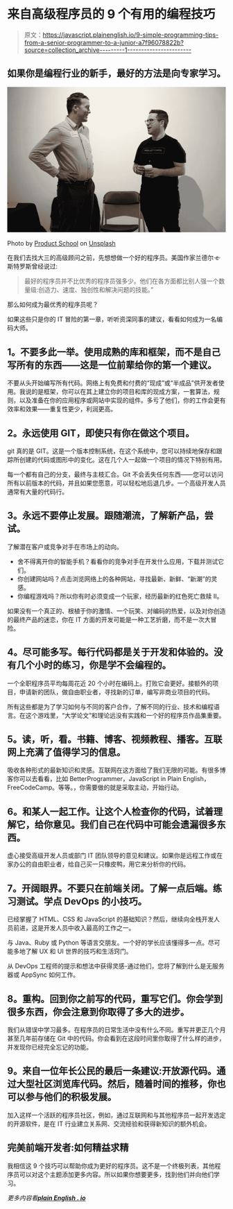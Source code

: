 # 来自高级程序员的 9 个有用的编程技巧

> 原文：<https://javascript.plainenglish.io/9-simple-programming-tips-from-a-senior-programmer-to-a-junior-a7f96078822b?source=collection_archive---------1----------------------->

## 如果你是编程行业的新手，最好的方法是向专家学习。

![](img/0f69b9e6392be6067f73b0433aebfc12.png)

Photo by [Product School](https://unsplash.com/@productschool?utm_source=medium&utm_medium=referral) on [Unsplash](https://unsplash.com?utm_source=medium&utm_medium=referral)

在我们去找大三的高级顾问之前，先想想做一个好的程序员。美国作家兰德尔·e·斯特罗斯曾经说过:

> 最好的程序员并不比优秀的程序员强多少。他们在各方面都比别人强一个数量级:创造力、速度、独创性和解决问题的技能。”

那么如何成为最优秀的程序员呢？

如果这些只是你的 IT 冒险的第一章，听听资深同事的建议，看看如何成为一名编码大师。

## **1。不要多此一举。使用成熟的库和框架，而不是自己写所有的东西——这是一位前辈给你的第一个建议。**

不要从头开始编写所有代码。网络上有免费和付费的“现成”或“半成品”供开发者使用。我说的是框架，你可以在其上建立你的项目和库的现成方案，一套算法，规则，以及准备在你的应用程序或网站中实现的组件。多亏了他们，你的工作会更有效率和效果——重复性更少，利润更高。

## **2。永远使用 GIT，即使只有你在做这个项目。**

git 真的是 GIT。这是一个版本控制系统，在这个系统中，您可以持续地保存和跟踪所创建的代码或图形中的变化。这在几个人一起做一个项目的情况下特别有用。

每一个都有自己的分支，最终与主枝汇合。Git 不会丢失任何东西——您可以访问所有以前版本的代码，并且如果您愿意，可以轻松地后退几步。一个高级开发人员通常有大量的代码行。

## **3。永远不要停止发展。跟随潮流，了解新产品，尝试。**

了解潜在客户或竞争对手在市场上的动向。

*   舍不得离开你的智能手机？看看你的竞争对手在开发什么应用，下载并测试它们。
*   你创建网站吗？点击浏览网络上的各种网站，寻找最新、新鲜、“新潮”的灵感。
*   你编程游戏吗？所以你有时必须变成一个玩家，经历最新的红色死亡救赎 II。

如果没有一个真正的、根植于你的激情、一个玩笑、对编码的热爱，以及对你创造的最终产品的迷恋，你在 IT 方面的开发可能是一种工艺折磨，而不是一次大冒险。

## **4。尽可能多写。每行代码都是关于开发和体验的。没有几个小时的练习，你是学不会编程的。**

一个全职程序员平均每周花近 20 个小时在编码上。打败它会更好。接额外的项目，申请新的团队，做自由职业者，寻找新的订单，编写非商业项目的代码。

所有这些都是为了学习如何与不同的客户合作，了解不同的行业、技术和编程语言。在这个游戏里，“大学论文”和理论远没有实践和一个好的程序员作品集重要。

## **5。读，听，看。书籍、博客、视频教程、播客。互联网上充满了值得学习的信息。**

吸收各种形式的最新知识和灵感。互联网在这方面给了我们无限的可能。有很多博客你可以去看看，比如 BetterProgrammer，JavaScript in Plain English，FreeCodeCamp。等等。，你需要做的就是采取主动，开始行动。

## **6。和某人一起工作。让这个人检查你的代码，试着理解它，给你意见。我们自己在代码中可能会遗漏很多东西。**

虚心接受高级开发人员或部门 IT 团队领导的意见和建议。如果你是远程工作或在家办公的自由职业者，给自己买一只橡皮鸭，用它来分析你的代码。

## **7。开阔眼界。不要只在前端关闭。了解一点后端。练习测试。学点 DevOps 的小技巧。**

已经掌握了 HTML、CSS 和 JavaScript 的基础知识？然后，继续向全栈开发人员前进，这是开发人员中收入最高的工作之一。

与 Java、Ruby 或 Python 等语言交朋友。一个好的学长应该懂得多一点。尽可能多地了解 UX 和 UI 世界的技巧和生活窍门。

从 DevOps 工程师的提示和想法中获得灵感-通过他们，您将了解到什么是无服务器或 AppSync 如何工作。

## **8。重构。回到你之前写的代码，重写它们。你会学到很多东西，你会注意到你取得了多大的进步。**

我们从错误中学习最多。在程序员的日常生活中没有什么不同。重写并更正几个月甚至几年前存储在 Git 中的代码。你会看到在这段时间里你取得了什么样的进步，并发现你已经完全忘记的功能。

## **9。来自一位年长公民的最后一条建议:开放源代码。通过大型社区浏览库代码。然后，随着时间的推移，你也可以参与他们的积极发展。**

加入这样一个活跃的程序员社区，例如，通过互联网和与其他程序员一起开发选定的开源软件，是在 IT 行业建立关系网、交流经验和获得新知识的额外机会。

## **完美前端开发者:如何精益求精**

我相信这 9 个技巧可以帮助你成为更好的程序员。这不是一个终极列表，其他程序员可以对这个主题添加更多内容。所以如果你想要更多，找到他们并向他们学习。

*更多内容看*[***plain English . io***](http://plainenglish.io/)